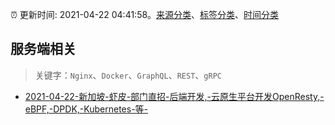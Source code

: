 :alarm_clock: 更新时间: 2021-04-22 04:41:58。[来源分类](../README.md)、[标签分类](../TAGS.md)、[时间分类](../TIMELINE.md)

## 服务端相关


> 关键字：`Nginx`、`Docker`、`GraphQL`、`REST`、`gRPC`



- [2021-04-22-新加坡-虾皮-部门直招-后端开发,-云原生平台开发OpenResty,-eBPF,-DPDK,-Kubernetes-等-](https://www.v2ex.com/t/772375) 